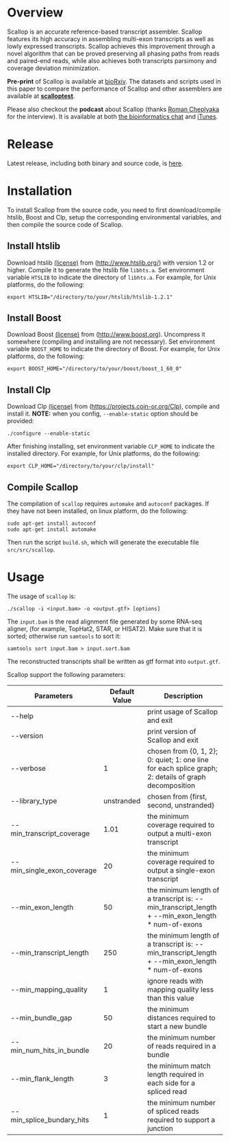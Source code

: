 # Overview
Scallop is an accurate reference-based transcript assembler. Scallop features
its high accuracy in assembling multi-exon transcripts as well as lowly
expressed transcripts. Scallop achieves this improvement through a novel
algorithm that can be proved preserving all phasing paths from reads and paired-end reads,
while also achieves both transcripts parsimony and coverage deviation minimization.

**Pre-print** of Scallop is available at [bioRxiv](http://biorxiv.org/content/early/2017/04/03/123612).
The datasets and scripts used in this paper to compare the performance of Scallop
and other assemblers are available at [**scalloptest**](https://github.com/Kingsford-Group/scalloptest).

Please also checkout the **podcast** about Scallop (thanks [Roman Cheplyaka](https://ro-che.info/) for the interview).
It is available at both [the bioinformatics chat](https://bioinformatics.chat/scallop) and
[iTunes](https://itunes.apple.com/us/podcast/the-bioinformatics-chat/id1227281398). 

# Release
Latest release, including both binary and source code, is [here](https://github.com/Kingsford-Group/scallop/releases/tag/v0.9.8).

# Installation
To install Scallop from the source code, you need to first download/compile 
htslib, Boost and Clp, setup the corresponding environmental variables,
and then compile the source code of Scallop.

## Install htslib
Download htslib [(license)](https://github.com/samtools/htslib/blob/develop/LICENSE)
from (http://www.htslib.org/) with version 1.2 or higher.
Compile it to generate the htslib file `libhts.a`. 
Set environment variable `HTSLIB` to indicate the directory of `libhts.a`.
For example, for Unix platforms, do the following:
```
export HTSLIB="/directory/to/your/htslib/htslib-1.2.1"
```

## Install Boost
Download Boost [(license)](http://www.boost.org/LICENSE_1_0.txt)
from (http://www.boost.org).
Uncompress it somewhere (compiling and installing are not necessary).
Set environment variable `BOOST_HOME` to indicate the directory of Boost.
For example, for Unix platforms, do the following:
```
export BOOST_HOME="/directory/to/your/boost/boost_1_60_0"
```

## Install Clp
Download Clp [(license)](https://opensource.org/licenses/eclipse-1.0)
from (https://projects.coin-or.org/Clp), compile and install it.
**NOTE:** when you config, `--enable-static` option should be provided:
```
./configure --enable-static
```
After finishing installing, set environment variable `CLP_HOME` to indicate the installed directory.
For example, for Unix platforms, do the following:
```
export CLP_HOME="/directory/to/your/clp/install"
```

## Compile Scallop
The compilation of `scallop` requires `automake` and `autoconf` packages.
If they have not been installed, on linux platform, do the following:
```
sudo apt-get install autoconf
sudo apt-get install automake
```
Then run the script `build.sh`, which will generate the executable file `src/src/scallop`.


# Usage

The usage of `scallop` is:
```
./scallop -i <input.bam> -o <output.gtf> [options]
```

The `input.bam` is the read alignment file generated by some RNA-seq aligner, (for example, TopHat2, STAR, or HISAT2).
Make sure that it is sorted; otherwise run `samtools` to sort it:
```
samtools sort input.bam > input.sort.bam
```

The reconstructed transcripts shall be written as gtf format into `output.gtf`.

Scallop support the following parameters:

Parameters | Default Value | Description
------------ | ------------- | ----------
 --help  |  | print usage of Scallop and exit
 --version | | print version of Scallop and exit
 --verbose | 1 | chosen from {0, 1, 2}; 0: quiet; 1: one line for each splice graph; 2: details of graph decomposition
 --library_type               | unstranded | chosen from {first, second, unstranded}
 --min_transcript_coverage    | 1.01 | the minimum coverage required to output a multi-exon transcript
  --min_single_exon_coverage   | 20 | the minimum coverage required to output a single-exon transcript
 --min_exon_length            | 50 | the minimum length of a transcript is: --min_transcript_length <br> + --min_exon_length * num-of-exons
 --min_transcript_length      |250 | the minimum length of a transcript is: --min_transcript_length <br> + --min_exon_length * num-of-exons
 --min_mapping_quality        | 1 | ignore reads with mapping quality less than this value
 --min_bundle_gap             |50 | the minimum distances required to start a new bundle
 --min_num_hits_in_bundle     | 20 | the minimum number of reads required in a bundle
 --min_flank_length           | 3 | the minimum match length required in each side for a spliced read
 --min_splice_bundary_hits    | 1 | the minimum number of spliced reads required to support a junction
